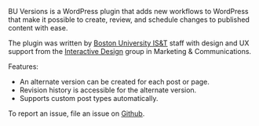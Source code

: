 BU Versions is a WordPress plugin that adds new workflows to WordPress that make it possible to create, review, and schedule changes to published content with ease.

The plugin was written by [Boston University IS&T](http://www.bu.edu/tech) staff with design and UX support from the [Interactive Design](http://www.bu.edu/id)  group in Marketing & Communications.

Features:
* An alternate version can be created for each post or page.
* Revision history is accessible for the alternate version.
* Supports custom post types automatically.

To report an issue, file an issue on [Github](https://github.com/bu-ist/bu-versions/issue).
